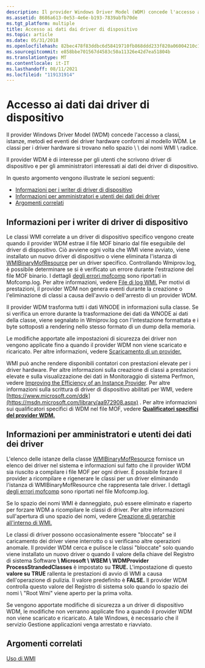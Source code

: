 ```yaml
---
description: Il provider Windows Driver Model (WDM) concede l'accesso a classi, istanze, metodi ed eventi dei driver hardware conformi al modello WDM.
ms.assetid: 8686a613-0e53-4e6e-b193-7839abfb70de
ms.tgt_platform: multiple
title: Accesso ai dati dai driver di dispositivo
ms.topic: article
ms.date: 05/31/2018
ms.openlocfilehash: 82bec478f83ddbc6d58419710fb868ddd233f820a06004210c1dac495de86b16
ms.sourcegitcommit: e858bbe701567d4583c50a11326e42d7ea51804b
ms.translationtype: MT
ms.contentlocale: it-IT
ms.lasthandoff: 08/11/2021
ms.locfileid: "119131914"
---
```

# <a name="accessing-data-from-device-drivers"></a>Accesso ai dati dai driver di dispositivo

Il provider Windows Driver Model (WDM) concede l'accesso a classi, istanze, metodi ed eventi dei driver hardware conformi al modello WDM. Le classi per i driver hardware si trovano nello spazio \\ \\ dei nomi WMI \\ radice.

Il provider WDM è di interesse per gli utenti che scrivono driver di dispositivo e per gli amministratori interessati ai dati dei driver di dispositivo.

In questo argomento vengono illustrate le sezioni seguenti:

-   [Informazioni per i writer di driver di dispositivo](#information-for-device-driver-writers)
-   [Informazioni per amministratori e utenti dei dati dei driver](#information-for-administrators-and-users-of-driver-data)
-   [Argomenti correlati](#related-topics)

## <a name="information-for-device-driver-writers"></a>Informazioni per i writer di driver di dispositivo

Le classi WMI correlate a un driver di dispositivo specifico vengono create quando il provider WDM estrae il file MOF binario dal file eseguibile del driver di dispositivo. Ciò avviene ogni volta che WMI viene avviato, viene installato un nuovo driver di dispositivo o viene eliminata l'istanza di [WMIBinaryMofResource](/windows/desktop/WmiCoreProv/wmibinarymofresource) per un driver specifico. Controllando Wmiprov.log, è possibile determinare se si è verificato un errore durante l'estrazione del file MOF binario. I dettagli [degli errori mofcomp](mofcomp.md) sono riportati in Mofcomp.log. Per altre informazioni, vedere [File di log WMI.](wmi-log-files.md) Per motivi di prestazioni, il provider WDM non genera eventi durante la creazione o l'eliminazione di classi a causa dell'avvio o dell'arresto di un provider WDM.

Il provider WDM trasforma tutti i dati WNODE in informazioni sulla classe. Se si verifica un errore durante la trasformazione dei dati da WNODE ai dati della classe, viene segnalato in Wmiprov.log con l'intestazione formattata e i byte sottoposti a rendering nello stesso formato di un dump della memoria.

Le modifiche apportate alle impostazioni di sicurezza dei driver non vengono applicate fino a quando il provider WDM non viene scaricato e ricaricato. Per altre informazioni, vedere [Scaricamento di un provider.](unloading-a-provider.md)

WMI può anche rendere disponibili contatori con prestazioni elevate per i driver hardware. Per altre informazioni sulla creazione di classi a prestazioni elevate e sulla visualizzazione dei dati in Monitoraggio di sistema Perfmon, vedere [Improving the Efficiency of an Instance Provider](improving-the-efficiency-of-an-instance-provider.md). Per altre informazioni sulla scrittura di driver di dispositivo abilitati per WMI, vedere [https://www.microsoft.com/ddk](https://msdn.microsoft.com/library/aa972908.aspx) . Per altre informazioni sui qualificatori specifici di WDM nel file MOF, vedere [**Qualificatori specifici del provider WDM.**](qualifiers-specific-to-the-wdm-provider.md)

## <a name="information-for-administrators-and-users-of-driver-data"></a>Informazioni per amministratori e utenti dei dati dei driver

L'elenco delle istanze della classe [WMIBinaryMofResource](/windows/desktop/WmiCoreProv/wmibinarymofresource) fornisce un elenco dei driver nel sistema e informazioni sul fatto che il provider WDM sia riuscito a compilare i file MOF per ogni driver. È possibile forzare il provider a ricompilare e rigenerare le classi per un driver eliminando l'istanza di WMIBinaryMofResource che rappresenta tale driver. I dettagli [degli errori mofcomp](mofcomp.md) sono riportati nel file Mofcomp.log.

Se lo spazio dei nomi WMI è danneggiato, può essere eliminato e riaperto per forzare WDM a ricompilare le classi di driver. Per altre informazioni sull'apertura di uno spazio dei nomi, vedere [Creazione di gerarchie all'interno di WMI.](creating-hierarchies-within-wmi.md)

Le classi di driver possono occasionalmente essere "bloccate" se il caricamento dei driver viene interrotto o si verificano altre operazioni anomale. Il provider WDM cerca e pulisce le classi "bloccate" solo quando viene installato un nuovo driver o quando il valore della chiave del Registro di sistema Software **\\ Microsoft \\ WBEM \\ WDMProvider** **ProcessStrandedClasses** è impostato su **TRUE.** L'impostazione di questo **valore su TRUE** rallenta le prestazioni di avvio di WMI a causa dell'operazione di pulizia. Il valore predefinito è **FALSE.** Il provider WDM controlla questo valore del Registro di sistema solo quando lo spazio dei nomi \\ "Root Wmi" viene aperto per la prima volta.

Se vengono apportate modifiche di sicurezza a un driver di dispositivo WDM, le modifiche non verranno applicate fino a quando il provider WDM non viene scaricato e ricaricato. A tale Windows, è necessario che il servizio Gestione applicazioni venga arrestato e riavviato.

## <a name="related-topics"></a>Argomenti correlati

<dl> <dt>

[Uso di WMI](using-wmi.md)
</dt> </dl>

 

 

